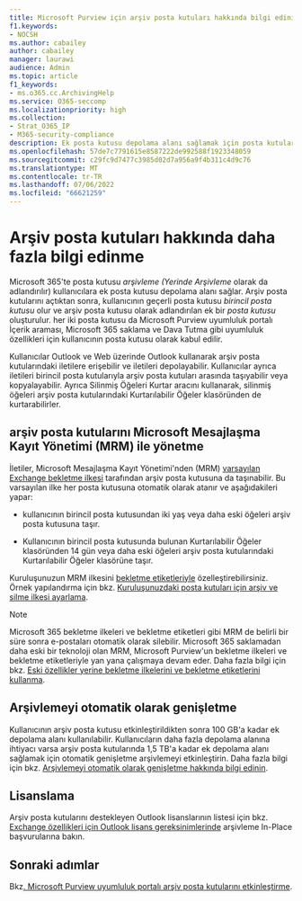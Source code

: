 ```yaml
---
title: Microsoft Purview için arşiv posta kutuları hakkında bilgi edinin
f1.keywords:
- NOCSH
ms.author: cabailey
author: cabailey
manager: laurawi
audience: Admin
ms.topic: article
f1_keywords:
- ms.o365.cc.ArchivingHelp
ms.service: O365-seccomp
ms.localizationpriority: high
ms.collection:
- Strat_O365_IP
- M365-security-compliance
description: Ek posta kutusu depolama alanı sağlamak için posta kutularını arşivle hakkında bilgi edinin.
ms.openlocfilehash: 57de7c7791615e8587222de992588f1923348059
ms.sourcegitcommit: c29fc9d7477c3985d02d7a956a9f4b311c4d9c76
ms.translationtype: MT
ms.contentlocale: tr-TR
ms.lasthandoff: 07/06/2022
ms.locfileid: "66621259"
---
```

# <a name="learn-about-archive-mailboxes"></a>Arşiv posta kutuları hakkında daha fazla bilgi edinme

Microsoft 365'te posta kutusu *arşivleme (Yerinde Arşivleme* olarak da adlandırılır) kullanıcılara ek posta kutusu depolama alanı sağlar. Arşiv posta kutularını açtıktan sonra, kullanıcının geçerli posta kutusu *birincil posta kutusu* olur ve arşiv posta kutusu olarak adlandırılan ek bir *posta kutusu* oluşturulur. her iki posta kutusu da Microsoft Purview uyumluluk portalı İçerik araması, Microsoft 365 saklama ve Dava Tutma gibi uyumluluk özellikleri için kullanıcının posta kutusu olarak kabul edilir.

Kullanıcılar Outlook ve Web üzerinde Outlook kullanarak arşiv posta kutularındaki iletilere erişebilir ve iletileri depolayabilir. Kullanıcılar ayrıca iletileri birincil posta kutularıyla arşiv posta kutuları arasında taşıyabilir veya kopyalayabilir. Ayrıca Silinmiş Öğeleri Kurtar aracını kullanarak, silinmiş öğeleri arşiv posta kutularındaki Kurtarılabilir Öğeler klasöründen de kurtarabilirler.

## <a name="managing-archive-mailboxes-with-messaging-records-management-mrm"></a>arşiv posta kutularını Microsoft Mesajlaşma Kayıt Yönetimi (MRM) ile yönetme

İletiler, Microsoft Mesajlaşma Kayıt Yönetimi'nden (MRM) [varsayılan Exchange bekletme ilkesi](/exchange/security-and-compliance/messaging-records-management/default-retention-policy) tarafından arşiv posta kutusuna da taşınabilir. Bu varsayılan ilke her posta kutusuna otomatik olarak atanır ve aşağıdakileri yapar:

  - kullanıcının birincil posta kutusundan iki yaş veya daha eski öğeleri arşiv posta kutusuna taşır.

  - Kullanıcının birincil posta kutusunda bulunan Kurtarılabilir Öğeler klasöründen 14 gün veya daha eski öğeleri arşiv posta kutularındaki Kurtarılabilir Öğeler klasörüne taşır.

Kuruluşunuzun MRM ilkesini [bekletme etiketleriyle](/exchange/security-and-compliance/messaging-records-management/retention-tags-and-policies) özelleştirebilirsiniz. Örnek yapılandırma için bkz. [Kuruluşunuzdaki posta kutuları için arşiv ve silme ilkesi ayarlama](set-up-an-archive-and-deletion-policy-for-mailboxes.md).

> [!NOTE]
> Microsoft 365 bekletme ilkeleri ve bekletme etiketleri gibi MRM de belirli bir süre sonra e-postaları otomatik olarak silebilir. Microsoft 365 saklamadan daha eski bir teknoloji olan MRM, Microsoft Purview'un bekletme ilkeleri ve bekletme etiketleriyle yan yana çalışmaya devam eder. Daha fazla bilgi için bkz. [Eski özellikler yerine bekletme ilkelerini ve bekletme etiketlerini kullanma](retention.md#use-retention-policies-and-retention-labels-instead-of-older-features).

## <a name="auto-expanding-archiving"></a>Arşivlemeyi otomatik olarak genişletme 

Kullanıcının arşiv posta kutusu etkinleştirildikten sonra 100 GB'a kadar ek depolama alanı kullanılabilir. Kullanıcıların daha fazla depolama alanına ihtiyacı varsa arşiv posta kutularında 1,5 TB'a kadar ek depolama alanı sağlamak için otomatik genişletme arşivlemeyi etkinleştirin. Daha fazla bilgi için bkz. [Arşivlemeyi otomatik olarak genişletme hakkında bilgi edinin](autoexpanding-archiving.md).

## <a name="licensing"></a>Lisanslama

Arşiv posta kutularını destekleyen Outlook lisanslarının listesi için bkz. [Exchange özellikleri için Outlook lisans gereksinimlerinde](https://support.microsoft.com/office/46b6b7c5-c3ca-43e5-8424-1e2807917c99) arşivleme In-Place başvurularına bakın.

## <a name="next-steps"></a>Sonraki adımlar

Bkz[. Microsoft Purview uyumluluk portalı arşiv posta kutularını etkinleştirme](enable-archive-mailboxes.md).
